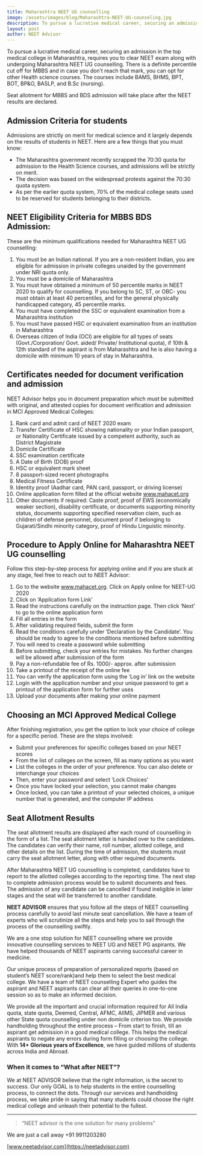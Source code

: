 ```yaml
---
title: Maharashtra NEET UG counselling
image: /assets/images/blog/Maharashtra-NEET-UG-counseling.jpg
description: To pursue a lucrative medical career, securing an admission in the top medical college in Maharashtra, requires you to clear NEET exam along with undergoing Maharashtra NEET UG counselling.
layout: post
author: NEET Advisor
---
```


To pursue a lucrative medical career, securing an admission in the top medical college in Maharashtra, requires you to clear NEET exam along with undergoing Maharashtra NEET UG counselling. There is a definite percentile cut off for MBBS and in case you don’t reach that mark, you can opt for other Health science courses. The courses include BAMS, BHMS, BPT, BOT, BP&O, BASLP, and B.Sc (nursing).

Seat allotment for MBBS and BDS admission will take place after the NEET results are declared.  

## Admission Criteria for students 

Admissions are strictly on merit for medical science and it largely depends on the results of students in NEET. Here are a few things that you must know:

- The Maharashtra government recently scrapped the 70:30 quota for admission to the Health Science courses, and admissions will be strictly on merit.
- The decision was based on the widespread protests against the 70:30 quota system.  
- As per the earlier quota system, 70% of the medical college seats used to be reserved for students belonging to their districts.  

## NEET Eligibility Criteria for MBBS BDS Admission:  

These are the minimum qualifications needed for Maharashtra NEET UG counselling:  

1. You must be an Indian national. If you are a non-resident Indian, you are eligible for admission in private colleges unaided by the government under NRI quota only. 
2. You must be a domicile of Maharashtra  
3. You must have obtained a minimum of 50 percentile marks in NEET 2020 to qualify for counselling. If you belong to SC, ST, or OBC- you must obtain at least 40 percentiles, and for the general physically handicapped category, 45 percentile marks. 
4. You must have completed the SSC or equivalent examination from a Maharashtra institution  
5. You must have passed HSC or equivalent examination from an institution in Maharashtra  
6. Overseas citizen of India (OCI) are eligible for all types of seats (Govt./Corporation/ Govt. aided/ Private/ Institutional quota), if 10th & 12th standard of the aspirant is from Maharashtra and he is also having a domicile with minimum 10 years of stay in Maharashtra. 
 
## Certificates needed for document verification and admission  

NEET Advisor helps you in document preparation which must be submitted with original, and attested copies for document verification and admission in MCI Approved Medical Colleges:

1. Rank card and admit card of NEET 2020 exam  
2. Transfer Certificate of HSC showing nationality or your Indian passport, or Nationality Certificate issued by a competent authority, such as District Magistrate  
3. Domicile Certificate  
4. SSC examination certificate  
5. A Date of Birth (DOB) proof  
6. HSC or equivalent mark sheet  
7. 8 passport-sized recent photographs  
8. Medical Fitness Certificate  
9. Identity proof (Aadhar card, PAN card, passport, or driving license) 
10. Online application form filled at the official website www.mahacet.org  
11. Other documents if required: Caste proof, proof of EWS (economically weaker section), disability certificate, or documents supporting minority status, documents supporting specified reservation claim, such as children of defense personnel, document proof if belonging to Gujarati/Sindhi minority category, proof of Hindu Linguistic minority.

## Procedure to Apply Online for Maharashtra NEET UG counselling  

Follow this step-by-step process for applying online and if you are stuck at any stage, feel free to reach out to NEET Advisor:

1. Go to the website www.mahacet.org. Click on Apply online for NEET-UG 2020  
2. Click on ‘Application form Link’  
3. Read the instructions carefully on the instruction page. Then click ‘Next’ to go to the online application form  
4. Fill all entries in the form  
5. After validating required fields, submit the form 
6. Read the conditions carefully under ‘Declaration by the Candidate’. You should be ready to agree to the conditions mentioned before submitting  
7. You will need to create a password while submitting  
8. Before submitting, check your entries for mistakes. No further changes will be allowed after submission of the form 
9. Pay a non-refundable fee of Rs. 1000/- approx. after submission  
10. Take a printout of the receipt of the online fee  
11. You can verify the application form using the ‘Log in’ link on the website   
12. Login with the application number and your unique password to get a printout of the application form for further uses  
13. Upload your documents after making your online payment 

## Choosing an MCI Approved Medical College  

After finishing registration, you get the option to lock your choice of college for a specific period. These are the steps involved:

- Submit your preferences for specific colleges based on your NEET scores  
- From the list of colleges on the screen, fill as many options as you want  
- List the colleges in the order of your preference. You can also delete or interchange your choices  
- Then, enter your password and select ‘Lock Choices’  
- Once you have locked your selection, you cannot make changes  
- Once locked, you can take a printout of your selected choices, a unique number that is generated, and the computer IP address

## Seat Allotment Results  

The seat allotment results are displayed after each round of counselling in the form of a list. The seat allotment letter is handed over to the candidates. The candidates can verify their name, roll number, allotted college, and other details on the list. During the time of admission, the students must carry the seat allotment letter, along with other required documents.

After Maharashtra NEET UG counselling is completed, candidates have to report to the allotted colleges according to the reporting time. The next step to complete admission process would be to submit documents and fees. The admission of any candidate can be cancelled if found ineligible in later stages and the seat will be transferred to another candidate.  
 
**NEET ADVISOR** ensures that you follow all the steps of NEET counselling process carefully to avoid last minute seat cancellation. We have a team of experts who will scrutinize all the steps and help you to sail through the process of the counselling swiftly.  
 
We are a one stop solution for NEET counselling where we provide innovative counselling services to NEET UG and NEET PG aspirants. We have helped thousands of NEET aspirants carving successful career in medicine.  
 
Our unique process of preparation of personalized reports (based on student’s NEET score/rank)and help them to select the best medical college. We have a team of NEET counselling  Expert who guides the aspirant and NEET aspirants can clear all their queries in one-to-one session so as to make an informed decision.  
 
We provide all the important and crucial information required for All India quota, state quota, Deemed, Central, AFMC, AIIMS, JIPMER and various other State quota counselling under non domicile criterion too. We provide handholding throughout the entire process – From start to finish, till an aspirant get admission in a good medical college. This helps the medical aspirants to negate any errors during form filling or choosing the college. With **14+ Glorious years of Excellence**, we have guided millions of students across India and Abroad. 

### When it comes to “What after NEET”?  

We at NEET ADVISOR believe that the right information, is the secret to success. Our only GOAL is to help students in the entire counselling process, to connect the dots. Through our services and handholding process, we take pride in saying that many students could choose the right medical college and unleash their potential to the fullest.  

<hr>

> “NEET advisor is the one solution for many problems”

We are just a call away +91 9911203280

[www.neetadvisor.com](https://neetadvisor.com)

 

